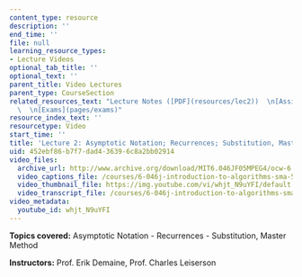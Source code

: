 ```yaml
---
content_type: resource
description: ''
end_time: ''
file: null
learning_resource_types:
- Lecture Videos
optional_tab_title: ''
optional_text: ''
parent_title: Video Lectures
parent_type: CourseSection
related_resources_text: "Lecture Notes ([PDF](resources/lec2))  \n[Assignments](pages/assignments)\
  \  \n[Exams](pages/exams)"
resource_index_text: ''
resourcetype: Video
start_time: ''
title: 'Lecture 2: Asymptotic Notation; Recurrences; Substitution, Master Method'
uid: 452ebf86-b7f7-dad4-3639-6c8a2bb02914
video_files:
  archive_url: http://www.archive.org/download/MIT6.046JF05MPEG4/ocw-6.046-12sep2005-220k.mp4
  video_captions_file: /courses/6-046j-introduction-to-algorithms-sma-5503-fall-2005/29d773f24e1b5d39b35969da999fe96d_whjt_N9uYFI.vtt
  video_thumbnail_file: https://img.youtube.com/vi/whjt_N9uYFI/default.jpg
  video_transcript_file: /courses/6-046j-introduction-to-algorithms-sma-5503-fall-2005/81d240e8db219502712349254cdd5272_whjt_N9uYFI.pdf
video_metadata:
  youtube_id: whjt_N9uYFI
---
```


**Topics covered:** Asymptotic Notation - Recurrences - Substitution, Master Method

**Instructors:** Prof. Erik Demaine, Prof. Charles Leiserson